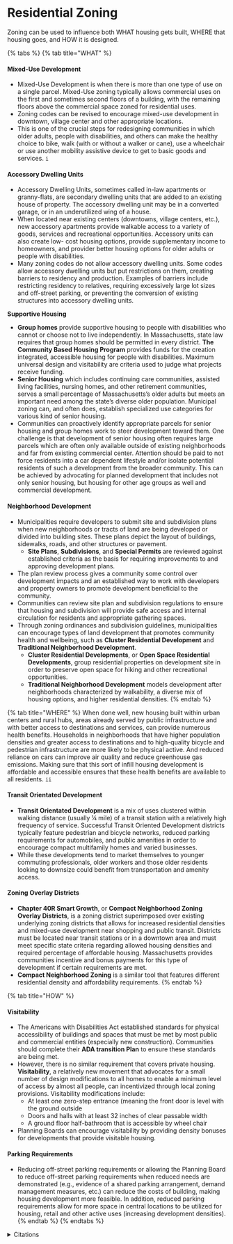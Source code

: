 # Residential Zoning

Zoning can be used to influence both WHAT housing gets built, WHERE that housing goes, and HOW it is designed.

{% tabs %}
{% tab title="WHAT" %}
#### Mixed-Use Development

* Mixed-Use Development is when there is more than one type of use on a single parcel. Mixed-Use zoning typically allows commercial uses on the first and sometimes second floors of a building, with the remaining floors above the commercial space zoned for residential uses.
* Zoning codes can be revised to encourage mixed-use development in downtown, village center and other appropriate locations.&#x20;
* This is one of the crucial steps for redesigning communities in which older adults, people with disabilities, and others can make the healthy choice to bike, walk (with or without a walker or cane), use a wheelchair or use another mobility assistive device to get to basic goods and services. `i`

#### Accessory Dwelling Units

* Accessory Dwelling Units, sometimes called in-law apartments or granny-flats, are secondary dwelling units that are added to an existing house of property. The accessory dwelling unit may be in a converted garage, or in an underutilized wing of a house.&#x20;
* When located near existing centers (downtowns, village centers, etc.), new accessory apartments provide walkable access to a variety of goods, services and recreational opportunities. Accessory units can also create low- cost housing options, provide supplementary income to homeowners, and provider better housing options for older adults or people with disabilities.&#x20;
* Many zoning codes do not allow accessory dwelling units. Some codes allow accessory dwelling units but put restrictions on them, creating barriers to residency and production. Examples of barriers include restricting residency to relatives, requiring excessively large lot sizes and off-street parking, or preventing the conversion of existing structures into accessory dwelling units.

**Supportive Housing**

* **Group homes** provide supportive housing to people with disabilities who cannot or choose not to live independently. In Massachusetts, state law requires that group homes should be permitted in every district. **The Community Based Housing Program** provides funds for the creation integrated, accessible housing for people with disabilities. Maximum universal design and visitability are criteria used to judge what projects receive funding.
* **Senior Housing** which includes continuing care communities, assisted living facilities, nursing homes, and other retirement communities, serves a small percentage of Massachusetts’s older adults but meets an important need among the state’s diverse older population. Municipal zoning can, and often does, establish specialized use categories for various kind of senior housing.
* Communities can proactively identify appropriate parcels for senior housing and group homes work to steer development toward them. One challenge is that development of senior housing often requires large parcels which are often only available outside of existing neighborhoods and far from existing commercial center. Attention should be paid to not force residents into a car dependent lifestyle and/or isolate potential residents of such a development from the broader community. This can be achieved by advocating for planned development that includes not only senior housing, but housing for other age groups as well and commercial development.

#### Neighborhood Development

* Municipalities require developers to submit site and subdivision plans when new neighborhoods or tracts of land are being developed or divided into building sites. These plans depict the layout of buildings, sidewalks, roads, and other structures or pavement.&#x20;
  * **Site Plans**, **Subdivisions**, and **Special Permits** are reviewed against established criteria as the basis for requiring improvements to and approving development plans.
* The plan review process gives a community some control over development impacts and an established way to work with developers and property owners to promote development beneficial to the community.&#x20;
* Communities can review site plan and subdivision regulations to ensure that housing and subdivision will provide safe access and internal circulation for residents and appropriate gathering spaces.
* Through zoning ordinances and subdivision guidelines, municipalities can encourage types of land development that promotes community health and wellbeing, such as **Cluster Residential Development** and **Traditional Neighborhood Development**.
  * **Cluster Residential Developments**, or **Open Space Residential Developments**, group residential properties on development site in order to preserve open space for hiking and other recreational opportunities.&#x20;
  * **Traditional Neighborhood Development** models development after neighborhoods characterized by walkability, a diverse mix of housing options, and higher residential densities.
{% endtab %}

{% tab title="WHERE" %}
When done well, new housing built within urban centers and rural hubs, areas already served by public infrastructure and with better access to destinations and services, can provide numerous health benefits. Households in neighborhoods that have higher population densities and greater access to destinations and to high-quality bicycle and pedestrian infrastructure are more likely to be physical active. And reduced reliance on cars can improve air quality and reduce greenhouse gas emissions. Making sure that this sort of infill housing development is affordable and accessible ensures that these health benefits are available to all residents. `ii`

#### **Transit Orientated Development**&#x20;

* **Transit Orientated Development** is a mix of uses clustered within walking distance (usually ¼ mile) of a transit station with a relatively high frequency of service. Successful Transit Oriented Development districts typically feature pedestrian and bicycle networks, reduced parking requirements for automobiles, and public amenities in order to encourage compact multifamily homes and varied businesses.&#x20;
* While these developments tend to market themselves to younger commuting professionals, older workers and those older residents looking to downsize could benefit from transportation and amenity access.&#x20;

#### **Zoning Overlay Districts**

* **Chapter 40R Smart Growth**, or **Compact Neighborhood Zoning Overlay Districts**, is a zoning district superimposed over existing underlying zoning districts that allows for increased residential densities and mixed-use development near shopping and public transit. Districts must be located near transit stations or in a downtown area and must meet specific state criteria regarding allowed housing densities and required percentage of affordable housing. Massachusetts provides communities incentive and bonus payments for this type of development if certain requirements are met.&#x20;
* **Compact Neighborhood Zoning** is a similar tool that features different residential density and affordability requirements.
{% endtab %}

{% tab title="HOW" %}
#### Visitability&#x20;

* The Americans with Disabilities Act established standards for physical accessibility of buildings and spaces that must be met by most public and commercial entities (especially new construction). Communities should complete their **ADA transition Plan** to ensure these standards are being met.&#x20;
* However, there is no similar requirement that covers private housing. **Visitability**, a relatively new movement that advocates for a small number of design modifications to all homes to enable a minimum level of access by almost all people, can incentivized through local zoning provisions. Visitability modifications include:&#x20;
  * At least one zero-step entrance (meaning the front door is level with the ground outside
  * Doors and halls with at least 32 inches of clear passable width&#x20;
  * A ground floor half-bathroom that is accessible by wheel chair&#x20;
* Planning Boards can encourage visitability by providing density bonuses for developments that provide visitable housing.&#x20;

#### Parking Requirements

* Reducing off-street parking requirements or allowing the Planning Board to reduce off-street parking requirements when reduced needs are demonstrated (e.g., evidence of a shared parking arrangement, demand management measures, etc.) can reduce the costs of building, making housing development more feasible. In addition, reduced parking requirements allow for more space in central locations to be utilized for housing, retail and other active uses (increasing development densities).
{% endtab %}
{% endtabs %}

<details>

<summary>Citations</summary>

`i` _Massachusetts Law Reform Institute. (December, 2009). What Types of Multifamily Subsidized Housing Programs are There? Retrieved from:_ [_http://www.masslegalhelp.org/housing/multi-family-subsidized-housing_](http://www.masslegalhelp.org/housing/multi-family-subsidized-housing)

`ii` _ChangeLab Solutions. (2014). Building in Healthy Infill. Retrieved from:_ [_http://changelabsolutions.org/sites/default/files/Building\_In\_Healthy\_Infill-FINAL-20140624.pdf_](http://changelabsolutions.org/sites/default/files/Building\_In\_Healthy\_Infill-FINAL-20140624.pdf)

</details>
